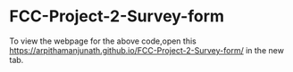# FCC-Project-2-Survey-form
To view the webpage for the above code,open this  https://arpithamanjunath.github.io/FCC-Project-2-Survey-form/  in the new tab.
